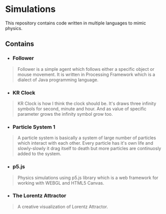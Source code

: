 # Simulations
This repository contains code written in multiple languages to mimic physics.

## Contains

- ### Follower 
> Follower is a simple agent which follows either a specific object or mouse movement. It is written in Processing Framework 
which is a dialect of Java programming language.

- ### KR Clock
> KR Clock is how I think the clock should be. It's draws three infinity symbols for second, minute and hour. And as value of specific parameter grows the infinity symbol grow too.

- ### Particle System 1
> A particle system is basically a system of large number of particles which interact with each other. Every particle has it's own life and slowly-slowly it drag itself to death but more particles are continuosly added to the system.

- ### p5.js
>Physics simulations using p5.js library which is a web framework for working with WEBGL and HTML5 Canvas.

- ### The Lorentz Attractor
>A creative visualization of Lorentz Attractor.
